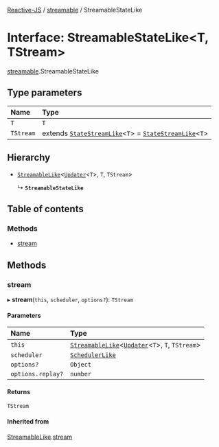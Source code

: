 [Reactive-JS](../README.md) / [streamable](../modules/streamable.md) / StreamableStateLike

# Interface: StreamableStateLike<T, TStream\>

[streamable](../modules/streamable.md).StreamableStateLike

## Type parameters

| Name | Type |
| :------ | :------ |
| `T` | `T` |
| `TStream` | extends [`StateStreamLike`](streamable.StateStreamLike.md)<`T`\> = [`StateStreamLike`](streamable.StateStreamLike.md)<`T`\> |

## Hierarchy

- [`StreamableLike`](streamable.StreamableLike.md)<[`Updater`](../modules/functions.md#updater)<`T`\>, `T`, `TStream`\>

  ↳ **`StreamableStateLike`**

## Table of contents

### Methods

- [stream](streamable.StreamableStateLike.md#stream)

## Methods

### stream

▸ **stream**(`this`, `scheduler`, `options?`): `TStream`

#### Parameters

| Name | Type |
| :------ | :------ |
| `this` | [`StreamableLike`](streamable.StreamableLike.md)<[`Updater`](../modules/functions.md#updater)<`T`\>, `T`, `TStream`\> |
| `scheduler` | [`SchedulerLike`](scheduler.SchedulerLike.md) |
| `options?` | `Object` |
| `options.replay?` | `number` |

#### Returns

`TStream`

#### Inherited from

[StreamableLike](streamable.StreamableLike.md).[stream](streamable.StreamableLike.md#stream)
